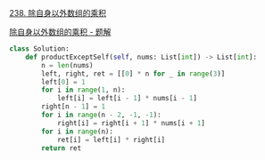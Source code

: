 [238. 除自身以外数组的乘积](https://leetcode-cn.com/problems/product-of-array-except-self/)

[除自身以外数组的乘积 - 题解](https://leetcode-cn.com/problems/product-of-array-except-self/solution/chu-zi-shen-yi-wai-shu-zu-de-cheng-ji-by-leetcode-/)

```python
class Solution:
    def productExceptSelf(self, nums: List[int]) -> List[int]:
        n = len(nums)
        left, right, ret = [[0] * n for _ in range(3)]
        left[0] = 1
        for i in range(1, n):
            left[i] = left[i - 1] * nums[i - 1]
        right[n - 1] = 1
        for i in range(n - 2, -1, -1):
            right[i] = right[i + 1] * nums[i + 1]
        for i in range(n):
            ret[i] = left[i] * right[i]
        return ret
```